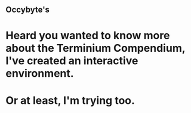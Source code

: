 ## Occybyte's 

# Heard you wanted to know more about the Terminium Compendium, I've created an interactive environment.
# Or at least, I'm trying too.
